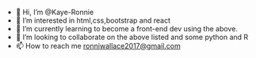 - 👋 Hi, I’m @Kaye-Ronnie
- 👀 I’m interested in html,css,bootstrap and react
- 🌱 I’m currently learning to become a front-end dev using the above.
- 💞️ I’m looking to collaborate on the above listed and some python and R
- 📫 How to reach me ronniwallace2017@gmail.com

<!---
Kaye-Ronnie/Kaye-Ronnie is a ✨ special ✨ repository because its `README.md` (this file) appears on your GitHub profile.
You can click the Preview link to take a look at your changes.
--->
